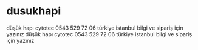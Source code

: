 # dusukhapi
düşük hapı cytotec 0543 529 72 06 türkiye istanbul bilgi ve sipariş için yazınız düşük hapı cytotec 0543 529 72 06 türkiye istanbul bilgi ve sipariş için yazınız 
